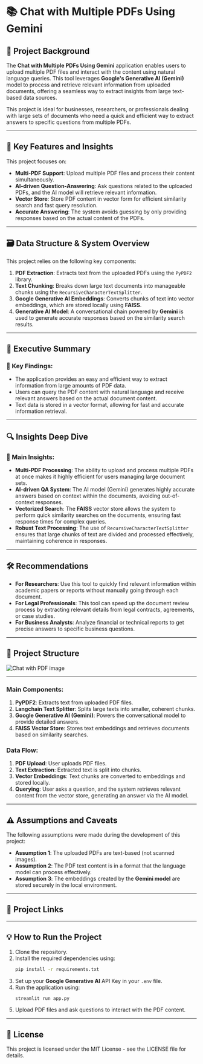# 📚 Chat with Multiple PDFs Using Gemini

## 💼 Project Background

The **Chat with Multiple PDFs Using Gemini** application enables users to upload multiple PDF files and interact with the content using natural language queries. This tool leverages **Google's Generative AI (Gemini)** model to process and retrieve relevant information from uploaded documents, offering a seamless way to extract insights from large text-based data sources.

This project is ideal for businesses, researchers, or professionals dealing with large sets of documents who need a quick and efficient way to extract answers to specific questions from multiple PDFs.

---

## 🎯 Key Features and Insights

This project focuses on:

- **Multi-PDF Support**: Upload multiple PDF files and process their content simultaneously.
- **AI-driven Question-Answering**: Ask questions related to the uploaded PDFs, and the AI model will retrieve relevant information.
- **Vector Store**: Store PDF content in vector form for efficient similarity search and fast query resolution.
- **Accurate Answering**: The system avoids guessing by only providing responses based on the actual content of the PDFs.

---

## 🗃️ Data Structure & System Overview

This project relies on the following key components:

1. **PDF Extraction**: Extracts text from the uploaded PDFs using the `PyPDF2` library.
2. **Text Chunking**: Breaks down large text documents into manageable chunks using the `RecursiveCharacterTextSplitter`.
3. **Google Generative AI Embeddings**: Converts chunks of text into vector embeddings, which are stored locally using **FAISS**.
4. **Generative AI Model**: A conversational chain powered by **Gemini** is used to generate accurate responses based on the similarity search results.

---

## 🚀 Executive Summary

### 📌 Key Findings:

- The application provides an easy and efficient way to extract information from large amounts of PDF data.
- Users can query the PDF content with natural language and receive relevant answers based on the actual document content.
- Text data is stored in a vector format, allowing for fast and accurate information retrieval.

---

## 🔍 Insights Deep Dive

### 🧠 Main Insights:

- **Multi-PDF Processing**: The ability to upload and process multiple PDFs at once makes it highly efficient for users managing large document sets.
- **AI-driven QA System**: The AI model (Gemini) generates highly accurate answers based on context within the documents, avoiding out-of-context responses.
- **Vectorized Search**: The **FAISS** vector store allows the system to perform quick similarity searches on the documents, ensuring fast response times for complex queries.
- **Robust Text Processing**: The use of `RecursiveCharacterTextSplitter` ensures that large chunks of text are divided and processed effectively, maintaining coherence in responses.

---

## 🛠️ Recommendations

- **For Researchers**: Use this tool to quickly find relevant information within academic papers or reports without manually going through each document.
- **For Legal Professionals**: This tool can speed up the document review process by extracting relevant details from legal contracts, agreements, or case studies.
- **For Business Analysts**: Analyze financial or technical reports to get precise answers to specific business questions.

---

## 📂 Project Structure

![Chat with PDF image](https://github.com/user-attachments/assets/490dcdc8-b469-4f5b-ae50-d3ca78c802b3)

---
### Main Components:
1. **PyPDF2**: Extracts text from uploaded PDF files.
2. **Langchain Text Splitter**: Splits large texts into smaller, coherent chunks.
3. **Google Generative AI (Gemini)**: Powers the conversational model to provide detailed answers.
4. **FAISS Vector Store**: Stores text embeddings and retrieves documents based on similarity searches.

### Data Flow:
1. **PDF Upload**: User uploads PDF files.
2. **Text Extraction**: Extracted text is split into chunks.
3. **Vector Embeddings**: Text chunks are converted to embeddings and stored locally.
4. **Querying**: User asks a question, and the system retrieves relevant content from the vector store, generating an answer via the AI model.

---

## ⚠️ Assumptions and Caveats

The following assumptions were made during the development of this project:

- **Assumption 1**: The uploaded PDFs are text-based (not scanned images).
- **Assumption 2**: The PDF text content is in a format that the language model can process effectively.
- **Assumption 3**: The embeddings created by the **Gemini model** are stored securely in the local environment.

---

## 📂 Project Links

---

## 💡 How to Run the Project

1. Clone the repository.
2. Install the required dependencies using:
    ```bash
    pip install -r requirements.txt
    ```
3. Set up your **Google Generative AI** API Key in your `.env` file.
4. Run the application using:
    ```bash
    streamlit run app.py
    ```
5. Upload PDF files and ask questions to interact with the PDF content.

---

## 📄 License

This project is licensed under the MIT License - see the LICENSE file for details.
